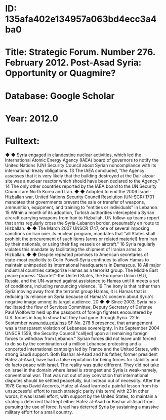 # ID: 135afa402e134957a063bd4ecc3a4ba0
# Title: Strategic Forum. Number 276. February 2012. Post-Asad Syria: Opportunity or Quagmire?
# Database: Google Scholar
# Year: 2012.0
# Fulltext:
◆ ◆ Syria engaged in clandestine nuclear activities, which led the International Atomic Energy Agency (IAEA) board of governors to notify the United Nations (UN) Security Council about Syrian noncompliance with its international treaty obligations.
13 The IAEA concluded, "the Agency assesses that it is very likely that the building destroyed at the Dair alzour site was a nuclear reactor which should have been declared to the Agency."
14 The only other countries reported by the IAEA board to the UN Security Council are North Korea and Iran.
◆ ◆ Adopted to end the 2006 Israel-Hizballah war, United Nations Security Council Resolution (UN-SCR) 1701 mandates that governments prevent the sale or transfer of weapons, ammunition, equipment, and training to "entities or individuals" in Lebanon.
15 Within a month of its adoption, Turkish authorities intercepted a Syrian aircraft carrying weapons from Iran to Hizballah.
UN follow-up teams report that arms regularly cross the Syria-Lebanon border, presumably en route to Hizballah.
◆ ◆ The March 2007 UNSCR 1747, one of several imposing sanctions on Iran over its nuclear program, mandates that "all States shall prohibit the procurement of such items [arms or related materiel] from Iran by their nationals, or using their flag vessels or aircraft."
16 Syria regularly violates this mandate by facilitating the shipment of Iranian arms to Hizballah.
◆ ◆ Despite repeated promises to American secretaries of state-most explicitly to Colin Powell-Syria continues to allow Hamas to maintain unimpeded its international headquarters in Damascus.
18 All major industrial countries categorize Hamas as a terrorist group.
The Middle East peace process "Quartet"-the United States, the European Union (EU), Russia, and the UN-warned against assistance to Hamas until it meets a set of conditions, including renouncing violence.
19 The irony is that rather than Syria moving away from the terrorist group Hamas, it is Hamas that is reducing its reliance on Syria because of Hamas's concern about Syria's negative image among its target audience.
20 ◆ ◆ Since 2003, Syria has facilitated the flow of Services Committee, Deputy Secretary of Defense Paul Wolfowitz held up the passports of foreign fighters encountered by U.S. forces in Iraq to show that they had gone through Syria.
22 In September www.ndu.edu/inss SF No.
276 5 presence, that arrangement was a transparent violation of Lebanese sovereignty.
In its September 2004 UNSCR 1559, the Security Council "call[ed] upon all remaining foreign forces to withdraw from Lebanon."
Syrian forces did not leave until forced to do so by the combination of a million Lebanese protesting and a concerted international campaign led by France and the United States, with strong Saudi support.
Both Bashar al-Asad and his father, former president Hafez al-Asad, have had a false reputation for being forces for stability and de facto peace with Israel.
The reality was quite different.
They did not take on Israel in the domain where Israel is strongest and Syria is weak-namely, conventional war.
That was not out of any conviction that international disputes should be settled peacefully, but instead out of necessity.
After the 1978 Camp David Accords, Hafez al-Asad learned a painful lesson from his unsuccessful effort to reach strategic parity (his term) with 23 In other words, it was Israeli effort, with support by the United States, to maintain a strategic deterrent that kept either Hafez al-Asad or Bashar al-Asad from pursuing the use of force.
Israel has deterred Syria by sustaining a massive military effort for a small country.